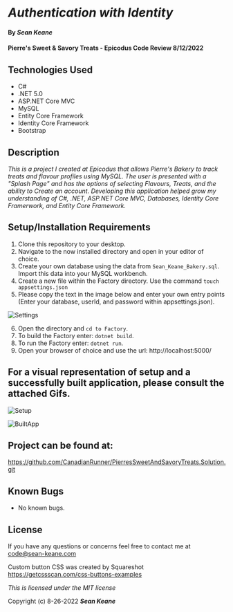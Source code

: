 # _Authentication with Identity_

#### By _**Sean Keane**_

#### Pierre's Sweet & Savory Treats - Epicodus Code Review 8/12/2022

## Technologies Used

* C#
* .NET 5.0
* ASP.NET Core MVC
* MySQL
* Entity Core Framework
* Identity Core Framework
* Bootstrap



## Description
_This is a project I created at Epicodus that allows Pierre's Bakery to track treats and flavour profiles using MySQL.  The user is presented with a "Splash Page" and has the options of selecting Flavours, Treats, and the ability to Create an account.  Developing this application helped grow my understanding of C#, .NET, ASP.NET Core MVC, Databases, Identity Core Framerwork, and Entity Core Framework._


## Setup/Installation Requirements

1) Clone this repository to your desktop.
2) Navigate to the now installed directory and open in your editor of choice.
3) Create your own database using the data from `Sean_Keane_Bakery.sql`.  Import this data into your MySQL workbench.
4) Create a new file within the Factory directory.  Use the command `touch appsettings.json`
5) Please copy the text in the image below and enter your own entry points (Enter your database, userId, and password within appsettings.json).

![Settings](/img/ExampleSettings.png)

6) Open the directory and `cd to Factory`.
7) To build the Factory enter: `dotnet build`.
8) To run the Factory enter: `dotnet run`.
9) Open your browser of choice and use the url: http://localhost:5000/

## For a visual representation of setup and a successfully built application, please consult the attached Gifs.

![Setup](../BakerySetup.gif)

![BuiltApp](../WorkingApplication.gif)

## Project can be found at:
https://github.com/CanadianRunner/PierresSweetAndSavoryTreats.Solution.git

## Known Bugs

* No known bugs.


## License

If you have any questions or concerns feel free to contact me at code@sean-keane.com

Custom button CSS was created by Squareshot https://getcssscan.com/css-buttons-examples 

*This is licensed under the MIT license*

Copyright (c) 8-26-2022 **_Sean Keane_**

